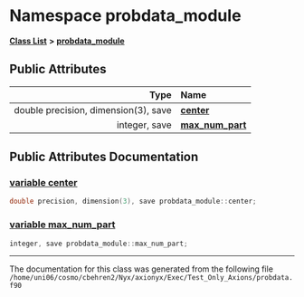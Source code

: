 
# Namespace probdata\_module


[**Class List**](annotated.md) **>** [**probdata\_module**](namespaceprobdata__module.md)


















## Public Attributes

| Type | Name |
| ---: | :--- |
|  double precision, dimension(3), save | [**center**](namespaceprobdata__module.md#variable-center)  <br> |
|  integer, save | [**max\_num\_part**](namespaceprobdata__module.md#variable-max-num-part)  <br> |










## Public Attributes Documentation


### <a href="#variable-center" id="variable-center">variable center </a>


```cpp
double precision, dimension(3), save probdata_module::center;
```



### <a href="#variable-max-num-part" id="variable-max-num-part">variable max\_num\_part </a>


```cpp
integer, save probdata_module::max_num_part;
```



------------------------------
The documentation for this class was generated from the following file `/home/uni06/cosmo/cbehren2/Nyx/axionyx/Exec/Test_Only_Axions/probdata.f90`